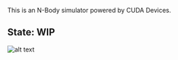 This is an N-Body simulator powered by CUDA Devices. 

## State: WIP

![alt text](postprocess/sim_anim_threshold_gravity_projections_gif2.gif)


